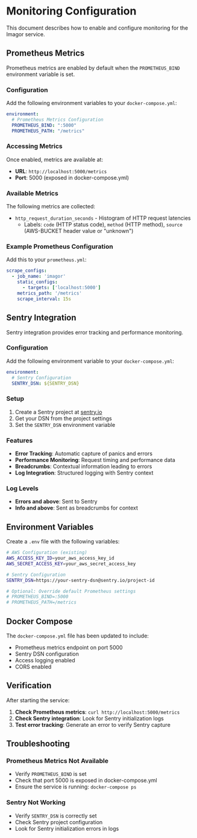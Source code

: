 # Monitoring Configuration

This document describes how to enable and configure monitoring for the Imagor service.

## Prometheus Metrics

Prometheus metrics are enabled by default when the `PROMETHEUS_BIND` environment variable is set.

### Configuration

Add the following environment variables to your `docker-compose.yml`:

```yaml
environment:
  # Prometheus Metrics Configuration
  PROMETHEUS_BIND: ":5000"
  PROMETHEUS_PATH: "/metrics"
```

### Accessing Metrics

Once enabled, metrics are available at:
- **URL**: `http://localhost:5000/metrics`
- **Port**: 5000 (exposed in docker-compose.yml)

### Available Metrics

The following metrics are collected:

- `http_request_duration_seconds` - Histogram of HTTP request latencies
  - Labels: `code` (HTTP status code), `method` (HTTP method), `source` (AWS-BUCKET header value or "unknown")

### Example Prometheus Configuration

Add this to your `prometheus.yml`:

```yaml
scrape_configs:
  - job_name: 'imagor'
    static_configs:
      - targets: ['localhost:5000']
    metrics_path: '/metrics'
    scrape_interval: 15s
```

## Sentry Integration

Sentry integration provides error tracking and performance monitoring.

### Configuration

Add the following environment variable to your `docker-compose.yml`:

```yaml
environment:
  # Sentry Configuration
  SENTRY_DSN: ${SENTRY_DSN}
```

### Setup

1. Create a Sentry project at [sentry.io](https://sentry.io)
2. Get your DSN from the project settings
3. Set the `SENTRY_DSN` environment variable

### Features

- **Error Tracking**: Automatic capture of panics and errors
- **Performance Monitoring**: Request timing and performance data
- **Breadcrumbs**: Contextual information leading to errors
- **Log Integration**: Structured logging with Sentry context

### Log Levels

- **Errors and above**: Sent to Sentry
- **Info and above**: Sent as breadcrumbs for context

## Environment Variables

Create a `.env` file with the following variables:

```bash
# AWS Configuration (existing)
AWS_ACCESS_KEY_ID=your_aws_access_key_id
AWS_SECRET_ACCESS_KEY=your_aws_secret_access_key

# Sentry Configuration
SENTRY_DSN=https://your-sentry-dsn@sentry.io/project-id

# Optional: Override default Prometheus settings
# PROMETHEUS_BIND=:5000
# PROMETHEUS_PATH=/metrics
```

## Docker Compose

The `docker-compose.yml` file has been updated to include:

- Prometheus metrics endpoint on port 5000
- Sentry DSN configuration
- Access logging enabled
- CORS enabled

## Verification

After starting the service:

1. **Check Prometheus metrics**: `curl http://localhost:5000/metrics`
2. **Check Sentry integration**: Look for Sentry initialization logs
3. **Test error tracking**: Generate an error to verify Sentry capture

## Troubleshooting

### Prometheus Metrics Not Available

- Verify `PROMETHEUS_BIND` is set
- Check that port 5000 is exposed in docker-compose.yml
- Ensure the service is running: `docker-compose ps`

### Sentry Not Working

- Verify `SENTRY_DSN` is correctly set
- Check Sentry project configuration
- Look for Sentry initialization errors in logs
